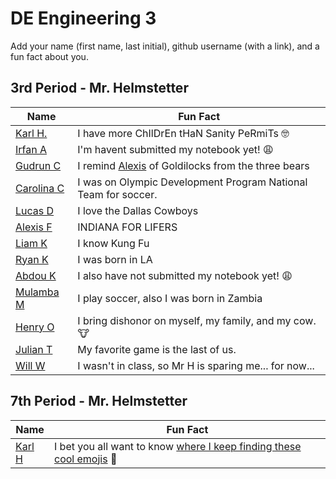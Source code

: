 # DE Engineering 3

Add your name (first name, last initial), github username (with a link), and a fun fact about you.


## 3rd Period - Mr. Helmstetter
Name | Fun Fact
 --- | ---
[Karl H.](https://github.com/helmstk1) | I have more ChIlDrEn tHaN Sanity PeRmiTs :nerd_face:
[Irfan A](https://www.youtube.com/watch?v=dQw4w9WgXcQ) | I'm havent submitted my notebook yet!  :weary:
[Gudrun C](https://github.com/gcampbe95/Eng3) | I remind [Alexis](https://github.com/foxden09/ENG3) of Goldilocks from the three bears 
[Carolina C](https://github.com/cchao2869/Engr3) | I was on Olympic Development Program National Team for soccer.
[Lucas D](https://github.com/ldengel3718/Engr3) | I love the Dallas Cowboys
[Alexis F](https://github.com/foxden09/ENG3) | INDIANA FOR LIFERS 
[Liam K](https://github.com/lkelley36/Engineering-3) |I know Kung Fu
[Ryan K](https://github.com/rkish3721/Eng3) | I was born in LA
[Abdou K](https://www.youtube.com/watch?v=A7IMBnMU5a4) | I also have not submitted my notebook yet! 😩
[Mulamba M](https://github.com/Mulamba53/engineering3) | I play soccer, also I was born in Zambia
[Henry O](https://www.youtube.com/watch?v=Uc66XN8VdvI) | I bring dishonor on myself, my family, and my cow. 🐮
[Julian T](https://github.com/Jtoney40/engr3) | My favorite game is the last of us. 
[Will W](https://forms.gle/tAziN91Zoh3QbK3r8) | I wasn't in class, so Mr H is sparing me... for now...







## 7th Period - Mr. Helmstetter
Name | Fun Fact
 --- | ---
[Karl H](https://github.com/helmstk1) | I bet you all want to know [where I keep finding these cool emojis](https://github.com/ikatyang/emoji-cheat-sheet) :mechanical_arm:

